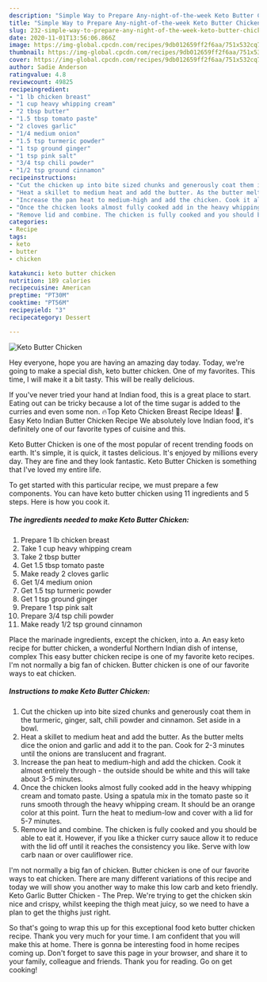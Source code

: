 ```yaml
---
description: "Simple Way to Prepare Any-night-of-the-week Keto Butter Chicken"
title: "Simple Way to Prepare Any-night-of-the-week Keto Butter Chicken"
slug: 232-simple-way-to-prepare-any-night-of-the-week-keto-butter-chicken
date: 2020-11-01T13:56:06.866Z
image: https://img-global.cpcdn.com/recipes/9db012659ff2f6aa/751x532cq70/keto-butter-chicken-recipe-main-photo.jpg
thumbnail: https://img-global.cpcdn.com/recipes/9db012659ff2f6aa/751x532cq70/keto-butter-chicken-recipe-main-photo.jpg
cover: https://img-global.cpcdn.com/recipes/9db012659ff2f6aa/751x532cq70/keto-butter-chicken-recipe-main-photo.jpg
author: Sadie Anderson
ratingvalue: 4.8
reviewcount: 49825
recipeingredient:
- "1 lb chicken breast"
- "1 cup heavy whipping cream"
- "2 tbsp butter"
- "1.5 tbsp tomato paste"
- "2 cloves garlic"
- "1/4 medium onion"
- "1.5 tsp turmeric powder"
- "1 tsp ground ginger"
- "1 tsp pink salt"
- "3/4 tsp chili powder"
- "1/2 tsp ground cinnamon"
recipeinstructions:
- "Cut the chicken up into bite sized chunks and generously coat them in the turmeric, ginger, salt, chili powder and cinnamon. Set aside in a bowl."
- "Heat a skillet to medium heat and add the butter. As the butter melts dice the onion and garlic and add it to the pan. Cook for 2-3 minutes until the onions are translucent and fragrant."
- "Increase the pan heat to medium-high and add the chicken. Cook it almost entirely through - the outside should be white and this will take about 3-5 minutes."
- "Once the chicken looks almost fully cooked add in the heavy whipping cream and tomato paste. Using a spatula mix in the tomato paste so it runs smooth through the heavy whipping cream. It should be an orange color at this point. Turn the heat to medium-low and cover with a lid for 5-7 minutes."
- "Remove lid and combine. The chicken is fully cooked and you should be able to eat it. However, if you like a thicker curry sauce allow it to reduce with the lid off until it reaches the consistency you like. Serve with low carb naan or over cauliflower rice."
categories:
- Recipe
tags:
- keto
- butter
- chicken

katakunci: keto butter chicken 
nutrition: 189 calories
recipecuisine: American
preptime: "PT30M"
cooktime: "PT56M"
recipeyield: "3"
recipecategory: Dessert

---
```



![Keto Butter Chicken](https://img-global.cpcdn.com/recipes/9db012659ff2f6aa/751x532cq70/keto-butter-chicken-recipe-main-photo.jpg)

Hey everyone, hope you are having an amazing day today. Today, we're going to make a special dish, keto butter chicken. One of my favorites. This time, I will make it a bit tasty. This will be really delicious.

If you&#39;ve never tried your hand at Indian food, this is a great place to start. Eating out can be tricky because a lot of the time sugar is added to the curries and even some non. 🔥Top Keto Chicken Breast Recipe Ideas! 🥑. Easy Keto Indian Butter Chicken Recipe We absolutely love Indian food, it&#39;s definitely one of our favorite types of cuisine and this.

Keto Butter Chicken is one of the most popular of recent trending foods on earth. It's simple, it is quick, it tastes delicious. It's enjoyed by millions every day. They are fine and they look fantastic. Keto Butter Chicken is something that I've loved my entire life.


To get started with this particular recipe, we must prepare a few components. You can have keto butter chicken using 11 ingredients and 5 steps. Here is how you cook it.

<!--inarticleads1-->

##### The ingredients needed to make Keto Butter Chicken:

1. Prepare 1 lb chicken breast
1. Take 1 cup heavy whipping cream
1. Take 2 tbsp butter
1. Get 1.5 tbsp tomato paste
1. Make ready 2 cloves garlic
1. Get 1/4 medium onion
1. Get 1.5 tsp turmeric powder
1. Get 1 tsp ground ginger
1. Prepare 1 tsp pink salt
1. Prepare 3/4 tsp chili powder
1. Make ready 1/2 tsp ground cinnamon


Place the marinade ingredients, except the chicken, into a. An easy keto recipe for butter chicken, a wonderful Northern Indian dish of intense, complex This easy butter chicken recipe is one of my favorite keto recipes. I&#39;m not normally a big fan of chicken. Butter chicken is one of our favorite ways to eat chicken. 

<!--inarticleads2-->

##### Instructions to make Keto Butter Chicken:

1. Cut the chicken up into bite sized chunks and generously coat them in the turmeric, ginger, salt, chili powder and cinnamon. Set aside in a bowl.
1. Heat a skillet to medium heat and add the butter. As the butter melts dice the onion and garlic and add it to the pan. Cook for 2-3 minutes until the onions are translucent and fragrant.
1. Increase the pan heat to medium-high and add the chicken. Cook it almost entirely through - the outside should be white and this will take about 3-5 minutes.
1. Once the chicken looks almost fully cooked add in the heavy whipping cream and tomato paste. Using a spatula mix in the tomato paste so it runs smooth through the heavy whipping cream. It should be an orange color at this point. Turn the heat to medium-low and cover with a lid for 5-7 minutes.
1. Remove lid and combine. The chicken is fully cooked and you should be able to eat it. However, if you like a thicker curry sauce allow it to reduce with the lid off until it reaches the consistency you like. Serve with low carb naan or over cauliflower rice.


I&#39;m not normally a big fan of chicken. Butter chicken is one of our favorite ways to eat chicken. There are many different variations of this recipe and today we will show you another way to make this low carb and keto friendly. Keto Garlic Butter Chicken - The Prep. We&#39;re trying to get the chicken skin nice and crispy, whilst keeping the thigh meat juicy, so we need to have a plan to get the thighs just right. 

So that's going to wrap this up for this exceptional food keto butter chicken recipe. Thank you very much for your time. I am confident that you will make this at home. There is gonna be interesting food in home recipes coming up. Don't forget to save this page in your browser, and share it to your family, colleague and friends. Thank you for reading. Go on get cooking!
